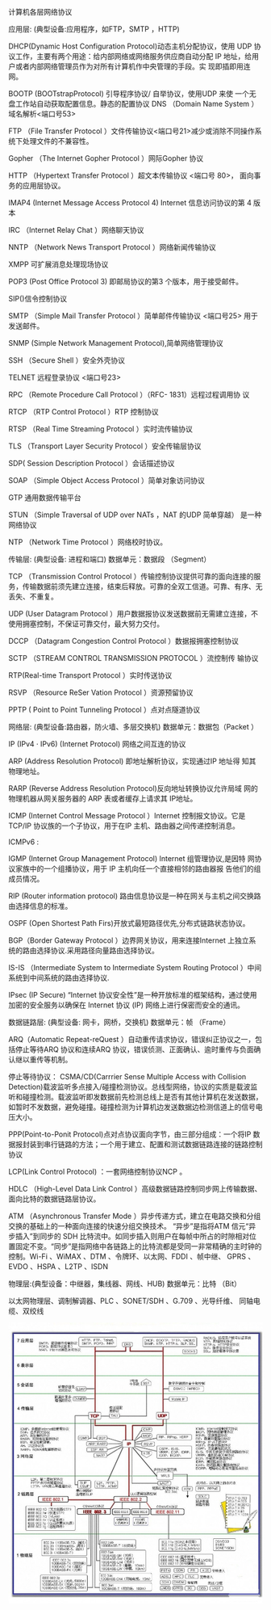 
计算机各层网络协议 


应用层: (典型设备:应用程序，如FTP，SMTP ，HTTP) 


DHCP(Dynamic Host Configuration Protocol)动态主机分配协议，使用 UDP 协议工作，主要有两个用途：给内部网络或网络服务供应商自动分配 IP 地址，给用户或者内部网络管理员作为对所有计算机作中央管理的手段。实 现即插即用连网。 

BOOTP (BOOTstrapProtocol) 引导程序协议/ 自举协议，使用UDP 来使 一个无盘工作站自动获取配置信息。静态的配置协议  DNS    （Domain Name System ）域名解析<端口号53> 

FTP   （File Transfer Protocol ）文件传输协议<端口号21>减少或消除不同操作系统下处理文件的不兼容性。 

Gopher   （The Internet Gopher Protocol ）网际Gopher 协议 

HTTP    （Hypertext Transfer Protocol ）超文本传输协议 <端口号 80>， 面向事务的应用层协议。 

IMAP4 (Internet Message Access Protocol 4) Internet 信息访问协议的第 4 版本 

IRC   （Internet Relay Chat ）网络聊天协议 

NNTP    （Network News Transport Protocol ）网络新闻传输协议 

XMPP 可扩展消息处理现场协议 

POP3 (Post Office Protocol 3) 即邮局协议的第3 个版本，用于接受邮件。 

SIP()信令控制协议 

SMTP （Simple Mail Transfer Protocol ）简单邮件传输协议 <端口号25> 用于发送邮件。 


SNMP (Simple Network Management Protocol),简单网络管理协议 

SSH   （Secure Shell ）安全外壳协议 

TELNET     远程登录协议 <端口号23> 

RPC   （Remote Procedure Call Protocol ）（RFC- 1831）远程过程调用协 议 

RTCP    （RTP Control Protocol ）RTP   控制协议 

RTSP   （Real Time Streaming Protocol ）实时流传输协议 

TLS   （Transport Layer Security Protocol ）安全传输层协议 

SDP( Session Description Protocol ）会话描述协议 

SOAP   （Simple Object Access Protocol ）简单对象访问协议 

GTP 通用数据传输平台 

STUN   （Simple Traversal of UDP over NATs ，NAT      的UDP 简单穿越） 是一种网络协议 

 NTP   （Network Time Protocol ）网络校时协议。 


传输层:  (典型设备:  进程和端口)       数据单元：数据段 （Segment） 

 TCP  （Transmission Control Protocol ）传输控制协议提供可靠的面向连接的服务，传输数据前须先建立连接，结束后释放。可靠的全双工信道。可靠、有序、无丢失、不重复。 

 UDP (User Datagram Protocol ）用户数据报协议发送数据前无需建立连接，不使用拥塞控制，不保证可靠交付，最大努力交付。 

 DCCP    （Datagram Congestion Control Protocol ）数据报拥塞控制协议 

 SCTP  （STREAM CONTROL TRANSMISSION PROTOCOL ）流控制传 输协议 

RTP(Real-time Transport Protocol ）实时传送协议 

 RSVP   （Resource ReSer Vation Protocol ）资源预留协议 

 PPTP ( Point to Point Tunneling Protocol ）点对点隧道协议 

网络层: (典型设备:路由器，防火墙、多层交换机) 数据单元：数据包（Packet ） 

 IP (IPv4 · IPv6) (Internet Protocol) 网络之间互连的协议 

ARP (Address Resolution Protocol) 即地址解析协议，实现通过IP 地址得 知其物理地址。 

RARP (Reverse Address Resolution Protocol)反向地址转换协议允许局域 网的物理机器从网关服务器的 ARP 表或者缓存上请求其 IP地址。 

 ICMP (Internet Control Message Protocol ）Internet 控制报文协议。它是TCP/IP 协议族的一个子协议，用于在IP 主机、路由器之间传递控制消息。 

ICMPv6 : 

 IGMP (Internet Group Management Protocol) Internet 组管理协议,是因特 网协议家族中的一个组播协议，用于 IP  主机向任一个直接相邻的路由器报 告他们的组成员情况。 

 RIP (Router information protocol) 路由信息协议是一种在网关与主机之间交换路由选择信息的标准。 

OSPF (Open Shortest Path Firs)开放式最短路径优先,分布式链路状态协议。 

 BGP（Border Gateway Protocol ）边界网关协议，用来连接Internet 上独立系统的路由选择协议.采用路径向量路由选择协议。 

 IS-IS （Intermediate System to Intermediate System Routing Protocol ）中间系统到中间系统的路由选择协议. 


 IPsec (IP Secure) “Internet  协议安全性”是一种开放标准的框架结构，通过使用加密的安全服务以确保在 Internet  协议 (IP)  网络上进行保密而安全的通讯。 


数据链路层: (典型设备:  网卡，网桥，交换机)            数据单元：帧 （Frame） 

ARQ（Automatic Repeat-reQuest ）自动重传请求协议，错误纠正协议之一，包括停止等待ARQ 协议和连续ARQ 协议，错误侦测、正面确认、逾时重传与负面确认继以重传等机制。 

 停止等待协议： 
 CSMA/CD(Carrrier Sense Multiple Access with Collision Detection)载波监听多点接入/碰撞检测协议。总线型网络，协议的实质是载波监听和碰撞检测。载波监听即发数据前先检测总线上是否有其他计算机在发送数据，如暂时不发数据，避免碰撞。碰撞检测为计算机边发送数据边检测信道上的信号电压大小。 

PPP(Point-to-Ponit Protocol)点对点协议面向字节，由三部分组成：一个将IP 数据报封装到串行链路的方法；一个用于建立、配置和测试数据链路连接的链路控制协议

LCP(Link Control Protocol) ：一套网络控制协议NCP 。 

HDLC  （High-Level Data Link Control ）高级数据链路控制同步网上传输数据、面向比特的数据链路层协议。 

 ATM  （Asynchronous Transfer Mode ）异步传递方式，建立在电路交换和分组交换的基础上的一种面向连接的快速分组交换技术。 “异步”是指将ATM 信元“异步插入”到同步的 SDH 比特流中。如同步插入则用户在每帧中所占的时隙相对位置固定不变。“同步”是指网络中各链路上的比特流都是受同一非常精确的主时钟的控制。Wi-Fi 、WiMAX 、DTM 、令牌环、以太网、FDDI 、帧中继、 GPRS 、 EVDO 、HSPA 、L2TP 、ISDN 


物理层:(典型设备：中继器，集线器、网线、HUB)                           数据单元：比特 （Bit） 

以太网物理层、调制解调器、PLC 、SONET/SDH 、G.709 、光导纤维、 同轴电缆、双绞线 

![img](../../img/2018011001.jpg)